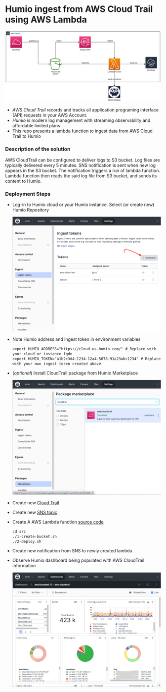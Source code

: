 # Humio ingest from AWS Cloud Trail using AWS Lambda

![diagram](./diagram.png)


 * *AWS Cloud Trail* records and tracks all application programing interface (API) requests in your AWS Account.
 * *Humio* is modern log management with streaming observability and affordable limited plans
 * This repo presents a lambda function to ingest data from AWS Cloud Trail to Humio

### Description of the solution

AWS CloudTrail can be configured to deliver logs to S3 bucket. Log files are typically delivered every 5 minutes. SNS notification is sent when new log appears in the S3 bucket. The notification triggers a run of lambda function. Lambda function then reads the said log file from S3 bucket, and sends its content to Humio.

### Deployment Steps

 - Log-in to Humio cloud or your Humio instance. Select (or create new) Humio Repository

   ![humio add token](docs/assets/humio-add-token.png)

 - Note Humio address and ingest token in environment variables
   ```shell
   export HUMIO_ADDRESS="https://cloud.us.humio.com/" # Replace with your cloud or instance fqdn
   export HUMIO_TOKEN="a1b2c3d4-1234-12a4-5678-91a23abc1234" # Replace with your own ingest token created above
   ```

 - (*optional*) Install CloudTrail package from Humio Marketplace

   ![humio add package](docs/assets/humio-add-package.png)

 - Create new [Cloud Trail](https://console.aws.amazon.com/cloudtrail/home#/configuration)

 - Create new [SNS topic](https://console.aws.amazon.com/sns/home#/topics)

 - Create A AWS Lambda function [source code](./src)
   ```shell
   cd src
   ./1-create-bucket.sh
   ./2-deploy.sh
   ```

 - Create new notification from SNS to newly created lambda

 - Observe Humio dashboard being populated with AWS CloudTrail information

   ![humio dashboard](docs/assets/humio-dashboard.png)
